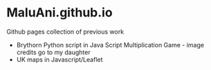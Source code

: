 # MaluAni.github.io
Github pages collection of previous work
- Brythorn Python script in Java Script Multiplication Game - image credits go to my daughter
- UK maps in Javascript/Leaflet

